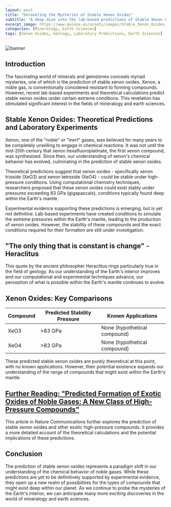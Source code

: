 ```yaml
---
layout: post
title: "Unraveling the Mysteries of Stable Xenon Oxides"
subtitle: "A deep dive into the lab-based predictions of Stable Xenon Oxides, a subject of immense research in the realm of mineralogy."
excerpt_image: https://www.galena.es/assets/images/Stable_Xenon_Oxides_Theory.png
categories: [Mineralogy, Earth Sciences]
tags: [Xenon Oxides, Geology, Laboratory Predictions, Earth Sciences]
---
```


![banner](https://www.galena.es/assets/images/Stable_Xenon_Oxides_Theory.png "Illustration of stable xenon oxides in a laboratory setting, featuring chemical structures and mineral samples, highlighting predictions and research related to their properties and potential applications in geology and earth sciences.")

## Introduction

The fascinating world of minerals and gemstones conceals myriad mysteries, one of which is the prediction of stable xenon oxides. Xenon, a noble gas, is conventionally considered resistant to forming compounds. However, recent lab-based experiments and theoretical calculations predict stable xenon oxides under certain extreme conditions. This revelation has stimulated significant interest in the fields of mineralogy and earth sciences.

## Stable Xenon Oxides: Theoretical Predictions and Laboratory Experiments

Xenon, one of the "noble" or "inert" gases, was believed for many years to be completely unwilling to engage in chemical reactions. It was not until the mid-20th century that xenon hexafluoroplatinate, the first xenon compound, was synthesized. Since then, our understanding of xenon's chemical behavior has evolved, culminating in the prediction of stable xenon oxides.

Theoretical predictions suggest that xenon oxides - specifically xenon trioxide (XeO3) and xenon tetroxide (XeO4) - could be stable under high-pressure conditions. Using computational chemistry techniques, researchers proposed that these xenon oxides could exist stably under pressures exceeding 83 GPa (gigapascals), conditions typically found deep within the Earth's mantle.

Experimental evidence supporting these predictions is emerging, but is yet not definitive. Lab-based experiments have created conditions to simulate the extreme pressures within the Earth's mantle, leading to the production of xenon oxides. However, the stability of these compounds and the exact conditions required for their formation are still under investigation.

## "The only thing that is constant is change" - Heraclitus

This quote by the ancient philosopher Heraclitus rings particularly true in the field of geology. As our understanding of the Earth's interior improves and our computational and experimental techniques advance, our perception of what is possible within the Earth's mantle continues to evolve.

## Xenon Oxides: Key Comparisons

| Compound | Predicted Stability Pressure | Known Applications |
|----------|------------------------------|--------------------|
|XeO3      | >83 GPa                      | None (hypothetical compound) |
|XeO4      | >83 GPa                      | None (hypothetical compound) |

These predicted stable xenon oxides are purely theoretical at this point, with no known applications. However, their potential existence expands our understanding of the range of compounds that might exist within the Earth's mantle.

## [Further Reading: "Predicted Formation of Exotic Oxides of Noble Gases: A New Class of High-Pressure Compounds"](https://www.nature.com/articles/ncomms1565)

This article in Nature Communications further explores the prediction of stable xenon oxides and other exotic high-pressure compounds. It provides a more detailed account of the theoretical calculations and the potential implications of these predictions.

## Conclusion

The prediction of stable xenon oxides represents a paradigm shift in our understanding of the chemical behavior of noble gases. While these predictions are yet to be definitively supported by experimental evidence, they open up a new realm of possibilities for the types of compounds that might exist deep within our planet. As we continue to probe the mysteries of the Earth's interior, we can anticipate many more exciting discoveries in the world of mineralogy and earth sciences.